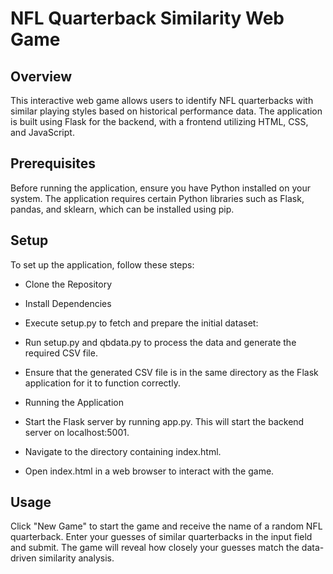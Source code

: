 # NFL Quarterback Similarity Web Game

## Overview

This interactive web game allows users to identify NFL quarterbacks with similar playing styles based on historical performance data. The application is built using Flask for the backend, with a frontend utilizing HTML, CSS, and JavaScript.

## Prerequisites

Before running the application, ensure you have Python installed on your system. The application requires certain Python libraries such as Flask, pandas, and sklearn, which can be installed using pip.

## Setup

To set up the application, follow these steps:

- Clone the Repository
- Install Dependencies
- Execute setup.py to fetch and prepare the initial dataset:

- Run setup.py and qbdata.py to process the data and generate the required CSV file.
- Ensure that the generated CSV file is in the same directory as the Flask application for it to function correctly.

- Running the Application
- Start the Flask server by running app.py. This will start the backend server on localhost:5001.

- Navigate to the directory containing index.html.
- Open index.html in a web browser to interact with the game.

## Usage

Click "New Game" to start the game and receive the name of a random NFL quarterback.
Enter your guesses of similar quarterbacks in the input field and submit.
The game will reveal how closely your guesses match the data-driven similarity analysis.
